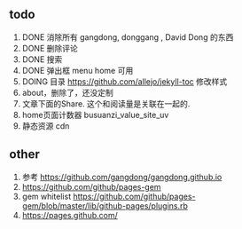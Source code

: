 ## todo

1. DONE 消除所有 gangdong, donggang , David Dong 的东西
2. DONE 删除评论
3. DONE 搜索
4. DONE 弹出框 menu home 可用
5. DOING 目录 https://github.com/allejo/jekyll-toc 修改样式
6. about，删除了，还没定制
7. 文章下面的Share. 这个和阅读量是关联在一起的.
8. home页面计数器 busuanzi_value_site_uv
9. 静态资源 cdn

## other

1. 参考 https://github.com/gangdong/gangdong.github.io
2. https://github.com/github/pages-gem
3. gem whitelist https://github.com/github/pages-gem/blob/master/lib/github-pages/plugins.rb
4. https://pages.github.com/
